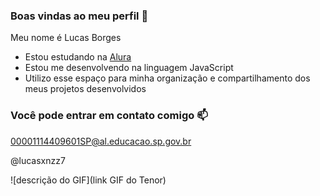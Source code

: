 ### Boas vindas ao meu perfil :blue_heart:

Meu nome é Lucas Borges 

- Estou estudando na [Alura](https://www.alura.com.br)
- Estou me desenvolvendo na linguagem JavaScript
- Utilizo esse espaço para minha organização e compartilhamento dos meus projetos desenvolvidos

### Você pode entrar em contato comigo :mailbox:

00001114409601SP@al.educacao.sp.gov.br

@lucasxnzz7

![descrição do GIF](link GIF do Tenor)
